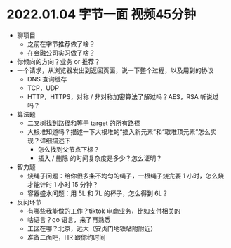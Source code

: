 # 2022.01.04 字节一面 视频45分钟

- 聊项目
  - 之前在字节推荐做了啥？
  - 在金融公司实习做了啥？
- 你倾向的方向？业务 or 推荐？
- 一个请求，从浏览器发出到返回页面，说一下整个过程，以及用到的协议
  - DNS 查询缓存
  - TCP，UDP
  - HTTP，HTTPS，对称 / 非对称加密算法了解过吗？AES，RSA 听说过吗？
- 算法题
  - 二叉树找到路径和等于 target 的所有路径
  - 大根堆知道吗？描述一下大根堆的“插入新元素”和“取堆顶元素”怎么实现？详细描述下
    - 怎么找到父节点下标？
    - 插入 / 删除 的时间复杂度是多少？怎么证明？
- 智力题
  - 烧绳子问题：给你很多条不均匀的绳子，一根绳子烧完要 1 小时，怎么烧才能计时 1 小时 15 分钟？
  - 容器盛水问题：用 5L 和 7L 的杯子，怎么得到 6L？
- 反问环节
  - 有哪些我能做的工作？tiktok 电商业务，比如支付相关的
  - 啥语言？go 语言，来了再熟悉
  - 工区在哪？北京，远大（安贞门地铁站附附近）
  - 准备二面吧，HR 跟你约时间
